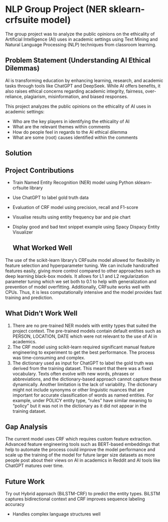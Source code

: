 # NLP Group Project (NER sklearn-crfsuite model)
The group project was to analyze the public opinions on the ethicality of Artificial Intelligence (AI) uses in academic settings using Text Mining and Natural Language Processing (NLP) techniques from classroom learning.

## Problem Statement (Understanding AI Ethical Dilemmas)
AI is transforming education by enhancing learning, research, and academic tasks through tools like ChatGPT and DeepSeek. While AI offers benefits, it also raises ethical concerns regarding academic integrity, fairness, over-reliance, plagiarism, misinformation, and biased responses.

This project analyzes the public opinions on the ethicality of AI uses in academic settings:

- Who are the key players in identifying the ethicality of AI
- What are the relevant themes within comments
- How do people feel in regards to the AI ethical dilemma
- What are some (root) causes identified within the comments

## Solution

  ## Project Contributions
- Train Named Entity Recognition (NER) model using Python sklearn-crfsuite library
- Use ChatGPT to label gold truth data
- Evaluation of CRF model using precision, recall and F1-score
- Visualise results using entity frequency bar and pie chart
- Display good and bad text snippet example using Spacy Dispacy Entity Visualizer

  ## What Worked Well
The use of the scikit-learn library’s CRFsuite model allowed for flexibility in feature selection and hyperparameter tuning. We can include handcrafted features easily, giving more control compared to other approaches such as deep learning black-box models. It allows for L1 and L2 regularization parameter tuning which we set both to 0.1 to help with generalization and prevention of model overfitting. Additionally, CRFsuite works well with CPUs. Thus, it is less computationally intensive and the model provides fast training and prediction.

## **What Didn’t Work Well**
1. There are no pre-trained NER models with entity types that suited the project context. The pre-trained models contain default entities such as PERSON, LOCATION, DATE which were not relevant to the use of AI in academics.
2. The CRF model using scikit-learn required significant manual feature engineering to experiment to get the best performance. The process was time-consuming and complex.
3. The dictionary used as input for ChatGPT to label the gold truth was derived from the training dataset. This meant that there was a fixed vocabulary. Texts often evolve with new words, phrases or abbreviations, and the dictionary-based approach cannot capture these dynamically. Another limitation is the lack of variability. The dictionary might not include synonyms or other linguistic nuances that are important for accurate classification of words as named entities. For example, under POLICY entity type, “rules” have similar meaning to “policy” but it was not in the dictionary as it did not appear in the training dataset.

## Gap Analysis
The current model uses CRF which requires custom feature extraction. Advanced feature engineering tools such as BERT-based embeddings that help to automate the process could improve the model performance and scale up the training of the model for future larger size datasets as more people post about their views on AI in academics in Reddit and AI tools like ChatGPT matures over time.

## **Future Work**
Try out Hybrid approach (BiLSTM-CRF) to predict the entity types. BiLSTM captures bidirectional context and CRF improves sequence labeling accuracy
- Handles complex language structures well
